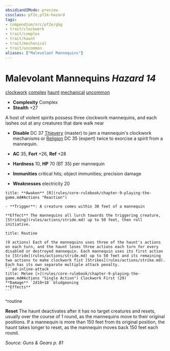 ```yaml
---
obsidianUIMode: preview
cssclass: pf2e,pf2e-hazard
tags:
- compendium/src/pf2e/g&g
- trait/clockwork
- trait/complex
- trait/haunt
- trait/mechanical
- trait/uncommon
aliases: ["Malevolant Mannequins"]
---
```

# Malevolant Mannequins *Hazard 14*  
[clockwork](clockwork-g-g.md "Clockwork  Trait")  [complex](complex.md "Complex Hazard Trait")  [haunt](haunt.md "Haunt Hazard Trait")  [mechanical](mechanical.md "Mechanical Hazard Trait")  [uncommon](uncommon.md "Uncommon Rarity Trait")  

- **Complexity** Complex
- **Stealth** +27  

A host of violent spirits possess three clockwork mannequins, and each lashes out at any creatures that dare walk near

- **Disable** DC 37 [Thievery](skills.md#Thievery) (master) to jam a mannequin's clockwork mechanisms or [Religion](skills.md#Religion) DC 35 (expert) twice to exorcise a spirit from a mannequin.  

- **AC** 35, **Fort** +26, **Ref** +28
- **Hardness** 10, **HP** 70 (BT 35) per mannequin
- **Immunities** critical hits; object immunities; precision damage
- **Weaknesses** electricity 20

```ad-embed-ability
title: **Awaken** [R](rules/core-rulebook/chapter-9-playing-the-game.md#Actions "Reaction")

- **Trigger**: A creature comes within 30 feet of a mannequin

**Effect** The mannequins all lurch towards the triggering creature, [Striding](rules/actions/stride.md) up to 50 feet, then roll initiative.
```

````ad-pf2-summary
title: Routine

(9 actions) Each of the mannequins uses three of the haunt's actions on each turn, and the haunt loses three actions each turn for every disabled or destroyed mannequin. Each mannequin uses its first action to [Stride](rules/actions/stride.md) up to 50 feet and its remaining two actions to make clockwork fist [Strikes](rules/actions/strike.md). Each has its own separate multiple attack penalty.
```ad-inline-attack
title: Melee [>](rules/core-rulebook/chapter-9-playing-the-game.md#Actions "Single Action") Clockwork First (29)
**Damage** `2d10+18` bludgeoning 
**Effects**
```
````
^routine

**Reset** The haunt deactivates after it has no target creatures and resets, usually over the course of 1 round, as the mannequins move to their original positions. If a mannequin is more than 150 feet from its original position, the haunt takes longer to reset, as the mannequin moves back 150 feet each round.  

*Source: Guns & Gears p. 81*